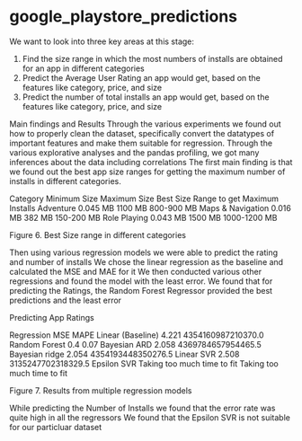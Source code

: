 # google_playstore_predictions

We want to look into three key areas at this stage:
1. Find the size range in which the most numbers of installs are obtained for an app in different categories
2. Predict the Average User Rating an app would get, based on the features like category, price, and size
3. Predict the number of total installs an app would get, based on the features like category, price, and size


Main findings and Results
Through the various experiments we found out how to properly clean the dataset, specifically convert the datatypes of important features and make them suitable for regression. 
Through the various explorative analyses and the pandas profiling, we got many inferences about the data including correlations
The first main finding is that we found out the best app size ranges for getting the maximum number of installs in different categories. 

Category
Minimum Size
Maximum Size
Best Size Range to get Maximum Installs
Adventure
0.045 MB
1100 MB
800-900 MB
Maps & Navigation
0.016 MB
382 MB
150-200 MB
Role Playing
0.043 MB
1500 MB
1000-1200 MB


Figure 6. Best Size range in different categories
 
Then using various regression models we were able to predict the rating and number of installs
We chose the linear regression as the baseline and calculated the MSE and MAE for it
We then conducted various other regressions and found the model with the least error.  We found that for predicting the Ratings, the Random Forest Regressor provided the best predictions and the least error

Predicting App Ratings

Regression
MSE
MAPE
Linear (Baseline)
4.221
4354160987210370.0
Random Forest
0.4
0.07
Bayesian ARD
2.058
4369784657954465.5
Bayesian ridge
2.054
4354193448350276.5
Linear SVR
2.508
3135247702318329.5
Epsilon SVR
Taking too much time to fit
Taking too much time to fit


Figure 7. Results from multiple regression models
 
While predicting the Number of Installs we found that the error rate was quite high in all the regressors
We found that the Epsilon SVR is not suitable for our particluar dataset

